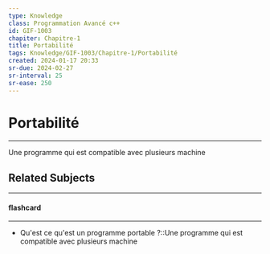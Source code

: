 ```yaml
---
type: Knowledge
class: Programmation Avancé c++
id: GIF-1003
chapiter: Chapitre-1
title: Portabilité 
tags: Knowledge/GIF-1003/Chapitre-1/Portabilité
created: 2024-01-17 20:33
sr-due: 2024-02-27
sr-interval: 25
sr-ease: 250
---
```

# Portabilité 
----
Une programme qui est compatible avec plusieurs machine

## Related Subjects
----
#### flashcard 
----
- Qu'est ce qu'est un programme portable ?::Une programme qui est compatible avec plusieurs machine
<!--SR:!2024-02-27,25,250-->